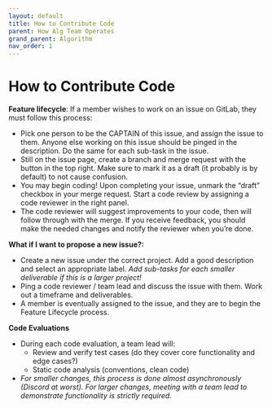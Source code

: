 ```yaml
---
layout: default
title: How to Contribute Code
parent: How Alg Team Operates
grand_parent: Algorithm
nav_order: 1
---
```



# How to Contribute Code

**Feature lifecycle**: If a member wishes to work on an issue on GitLab, they must follow this process:
    
   - Pick one person to be the CAPTAIN of this issue, and assign the issue to them. Anyone else working on this issue should be pinged in the description. Do the same for each sub-task in the issue.
   - Still on the issue page, create a branch and merge request with the button in the top right. Make sure to mark it as a draft (it probably is by default) to not cause confusion.
   - You may begin coding! Upon completing your issue, unmark the “draft” checkbox in your merge request. Start a code review by assigning a code reviewer in the right panel.
   - The code reviewer will suggest improvements to your code, then will follow through with the merge. If you receive feedback, you should make the needed changes and notify the reviewer when you’re done.


    
**What if I want to propose a new issue?:**
   
   - Create a new issue under the correct project. Add a good description and select an appropriate label. *Add  sub-tasks for each smaller deliverable if this is a larger project!*
   - Ping a code reviewer / team lead and discuss the issue with them. Work out a timeframe and deliverables.
   - A member is eventually assigned to the issue, and they are to begin the Feature Lifecycle process.
   


    
   **Code Evaluations**
   
   - During each code evaluation, a team lead will:
       - Review and verify test cases (do they cover core functionality and edge cases?)
       - Static code analysis (conventions, clean code)
   - *For smaller changes, this process is done almost asynchronously (Discord at worst). For larger changes, meeting with a team lead to demonstrate functionality is strictly required.*

